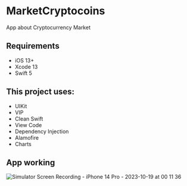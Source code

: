 # MarketCryptocoins
App about Cryptocurrency Market

## Requirements
- iOS 13+
- Xcode 13
- Swift 5

## This project uses:
- UIKit
- VIP
- Clean Swift
- View Code
- Dependency Injection
- Alamofire
- Charts

## App working

![Simulator Screen Recording - iPhone 14 Pro - 2023-10-19 at 00 11 36](https://github.com/glaubergustavo/MarketCryptocoins/assets/90629963/0bb4c5bd-f0eb-4f79-a05f-301fd54fd3b1)
